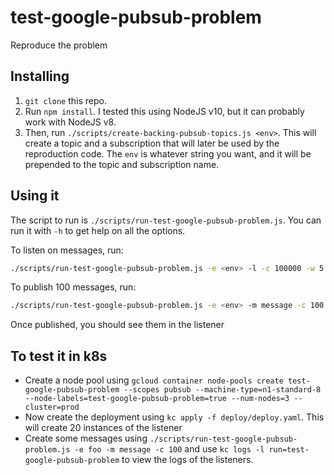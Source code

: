 # test-google-pubsub-problem

Reproduce the problem

## Installing

1. `git clone` this repo.
1. Run `npm install`. I tested this using NodeJS v10, but it can probably work with NodeJS v8.
1. Then, run `./scripts/create-backing-pubsub-topics.js <env>`. This will create a topic and a subscription that will later
   be used by the reproduction code. The `env` is whatever string you want, and it will be prepended to the
   topic and subscription name.

## Using it

The script to run is `./scripts/run-test-google-pubsub-problem.js`. You can run it with `-h` to get help on all the options.

To listen on messages, run:

```sh
./scripts/run-test-google-pubsub-problem.js -e <env> -l -c 100000 -w 5
```

To publish 100 messages, run:

```sh
./scripts/run-test-google-pubsub-problem.js -e <env> -m message -c 100
```

Once published, you should see them in the listener

## To test it in k8s

* Create a node pool using `gcloud container node-pools create test-google-pubsub-problem --scopes pubsub --machine-type=n1-standard-8 --node-labels=test-google-pubsub-problem=true --num-nodes=3 --cluster=prod`
* Now create the deployment using `kc apply -f deploy/deploy.yaml`. This will create 20 instances of the listener
* Create some messages using `./scripts/run-test-google-pubsub-problem.js -e foo -m message -c 100` and
  use `kc logs -l run=test-google-pubsub-problem` to view the logs of the listeners.
